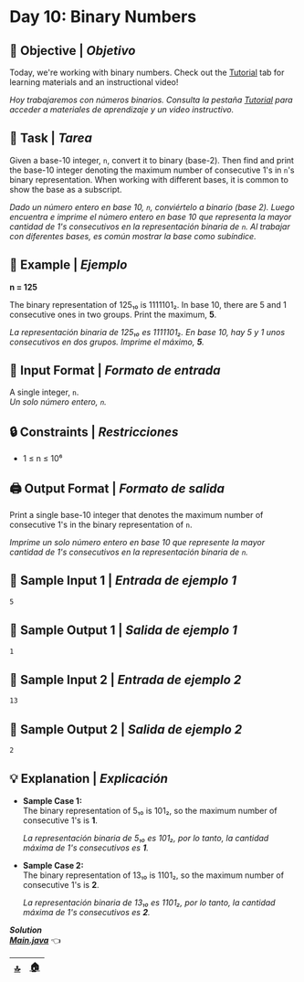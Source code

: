 # **Day 10: Binary Numbers**

## 🧠 Objective | *Objetivo*

Today, we're working with binary numbers. Check out the [Tutorial](https://www.hackerrank.com/challenges/30-binary-numbers/tutorial) tab for learning materials and an instructional video!

*Hoy trabajaremos con números binarios. Consulta la pestaña [Tutorial](https://www.hackerrank.com/challenges/30-binary-numbers/tutorial) para acceder a materiales de aprendizaje y un video instructivo.*

## 📌 Task | *Tarea*

Given a base-10 integer, `n`, convert it to binary (base-2). Then find and print the base-10 integer denoting the maximum number of consecutive 1's in `n`'s binary representation. When working with different bases, it is common to show the base as a subscript.

*Dado un número entero en base 10, `n`, conviértelo a binario (base 2). Luego encuentra e imprime el número entero en base 10 que representa la mayor cantidad de 1's consecutivos en la representación binaria de `n`. Al trabajar con diferentes bases, es común mostrar la base como subíndice.*

## 📖 Example | *Ejemplo*

**n = 125**

The binary representation of 125₁₀ is 1111101₂. In base 10, there are 5 and 1 consecutive ones in two groups. Print the maximum, **5**.

*La representación binaria de 125₁₀ es 1111101₂. En base 10, hay 5 y 1 unos consecutivos en dos grupos. Imprime el máximo, **5**.*

## 🔽 Input Format | *Formato de entrada*

A single integer, `n`.  
*Un solo número entero, `n`.*

## 🔒 Constraints | *Restricciones*

* 1 ≤ n ≤ 10⁶

## 🖨️ Output Format | *Formato de salida*

Print a single base-10 integer that denotes the maximum number of consecutive 1's in the binary representation of `n`.

*Imprime un solo número entero en base 10 que represente la mayor cantidad de 1's consecutivos en la representación binaria de `n`.*

## 🔢 Sample Input 1 | *Entrada de ejemplo 1*

```bash
5
```

## 🧾 Sample Output 1 | *Salida de ejemplo 1*

```bash
1
```

## 🔢 Sample Input 2 | *Entrada de ejemplo 2*

```bash
13
```

## 🧾 Sample Output 2 | *Salida de ejemplo 2*

```bash
2
```

## 💡 Explanation | *Explicación*

+ **Sample Case 1:**  
The binary representation of 5₁₀ is 101₂, so the maximum number of consecutive 1's is **1**.

  *La representación binaria de 5₁₀ es 101₂, por lo tanto, la cantidad máxima de 1's consecutivos es **1**.*

+ **Sample Case 2:**  
The binary representation of 13₁₀ is 1101₂, so the maximum number of consecutive 1's is **2**.

  *La representación binaria de 13₁₀ es 1101₂, por lo tanto, la cantidad máxima de 1's consecutivos es **2**.*

***Solution***  
[***Main.java***](./src/Main.java) 👈

| [🔝](#day-10-binary-numbers) | [🏠](../README.md) |
| --- | --- |